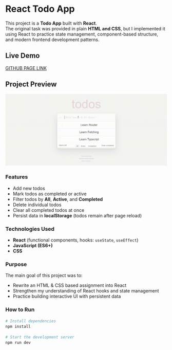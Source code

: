 # React Todo App

This project is a **Todo App** built with **React**.  
The original task was provided in plain **HTML and CSS**, but I implemented it using React to practice state management, component-based structure, and modern frontend development patterns.

## Live Demo
[GITHUB PAGE LINK](https://neslihan1999ulug.github.io/React-Sport-Center-Project/)

## Project Preview
![Project Preview](./public/preview.gif)

### Features
- Add new todos
- Mark todos as completed or active
- Filter todos by **All**, **Active**, and **Completed**
- Delete individual todos
- Clear all completed todos at once
- Persist data in **localStorage** (todos remain after page reload)

### Technologies Used
- **React** (functional components, hooks: `useState`, `useEffect`)
- **JavaScript (ES6+)**
- **CSS**

### Purpose
The main goal of this project was to:
- Rewrite an HTML & CSS based assignment into React
- Strengthen my understanding of React hooks and state management
- Practice building interactive UI with persistent data

### How to Run
```bash
# Install dependencies
npm install

# Start the development server
npm run dev